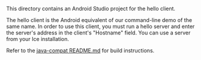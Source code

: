 This directory contains an Android Studio project for the hello client.

The hello client is the Android equivalent of our command-line demo
of the same name. In order to use this client, you must run a hello
server and enter the server's address in the client's "Hostname"
field. You can use a server from your Ice installation.

Refer to the [java-compat README.md](../../README.md) for build instructions.
